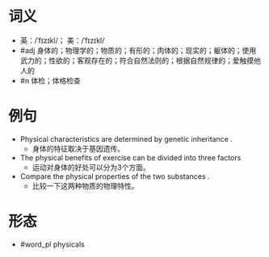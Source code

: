 # 词义
- 英：/ˈfɪzɪkl/； 美：/ˈfɪzɪkl/
- #adj 身体的；物理学的；物质的；有形的；肉体的；现实的；躯体的；使用武力的；性欲的；客观存在的；符合自然法则的；根据自然规律的；爱触摸他人的
- #n 体检；体格检查
# 例句
- Physical characteristics are determined by genetic inheritance .
	- 身体的特征取决于基因遗传。
- The physical benefits of exercise can be divided into three factors
	- 运动对身体的好处可以分为3个方面。
- Compare the physical properties of the two substances .
	- 比较一下这两种物质的物理特性。
# 形态
- #word_pl physicals
